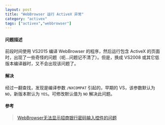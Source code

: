 ```yaml
---
layout: post
title: "WebBrowser 运行 ActiveX 异常"
category: "activex"
tags: ["activex","webbrowser"]
---
```



#### 问题描述

前段时间使用 VS2015 编译 WebBrowser 的程序，然后运行包含 ActiveX 的页面时，出现了一些奇怪的问题（呃...问题记不清了）。但是，换成 VS2008 或其它低版本编译器时，又不会出现该问题了。

#### 解决

经过一翻查找，发现是编译参数 `/NXCOMPAT` 引起的，早期的 VS，该参数默认为 `NO`，新版本默认为 `YES`。可修改默认值为 `NO` 解决此问题。

#### 参考

> [WebBrowser无法显示招商银行密码输入控件的问题](http://blog.csdn.net/charlessimonyi/article/details/30479131)

